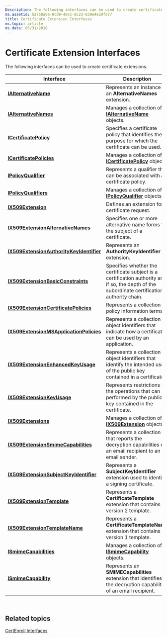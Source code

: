 ```yaml
---
Description: The following interfaces can be used to create certificate extensions.
ms.assetid: 52750a0a-0cd9-40cc-8c23-839e4e20fd77
title: Certificate Extension Interfaces
ms.topic: article
ms.date: 05/31/2018
---
```


# Certificate Extension Interfaces

The following interfaces can be used to create certificate extensions.



| Interface                                                                            | Description                                                                                                                                    |
|--------------------------------------------------------------------------------------|------------------------------------------------------------------------------------------------------------------------------------------------|
| [**IAlternativeName**](/windows/desktop/api/CertEnroll/nn-certenroll-ialternativename)                                         | Represents an instance of an **AlternativeNames** extension.                                                                                   |
| [**IAlternativeNames**](/windows/desktop/api/CertEnroll/nn-certenroll-ialternativenames)                                       | Manages a collection of [**IAlternativeName**](/windows/desktop/api/CertEnroll/nn-certenroll-ialternativename) objects.                                                                  |
| [**ICertificatePolicy**](/windows/desktop/api/CertEnroll/nn-certenroll-icertificatepolicy)                                     | Specifies a certificate policy that identifies the purpose for which the certificate can be used.                                              |
| [**ICertificatePolicies**](/windows/desktop/api/CertEnroll/nn-certenroll-icertificatepolicies)                                 | Manages a collection of [**ICertificatePolicy**](/windows/desktop/api/CertEnroll/nn-certenroll-icertificatepolicy) objects.                                                              |
| [**IPolicyQualifier**](/windows/desktop/api/CertEnroll/nn-certenroll-ipolicyqualifier)                                         | Represents a qualifier that can be associated with a certificate policy.                                                                       |
| [**IPolicyQualifiers**](/windows/desktop/api/CertEnroll/nn-certenroll-ipolicyqualifiers)                                       | Manages a collection of [**IPolicyQualifier**](/windows/desktop/api/CertEnroll/nn-certenroll-ipolicyqualifier) objects.                                                                  |
| [**IX509Extension**](/windows/desktop/api/CertEnroll/nn-certenroll-ix509extension)                                             | Defines an extension for a certificate request.                                                                                                |
| [**IX509ExtensionAlternativeNames**](/windows/desktop/api/CertEnroll/nn-certenroll-ix509extensionalternativenames)             | Specifies one or more alternative name forms for the subject of a certificate.                                                                 |
| [**IX509ExtensionAuthorityKeyIdentifier**](/windows/desktop/api/CertEnroll/nn-certenroll-ix509extensionauthoritykeyidentifier) | Represents an **AuthorityKeyIdentifier** extension.                                                                                            |
| [**IX509ExtensionBasicConstraints**](/windows/desktop/api/CertEnroll/nn-certenroll-ix509extensionbasicconstraints)             | Specifies whether the certificate subject is a certification authority and, if so, the depth of the subordinate certification authority chain. |
| [**IX509ExtensionCertificatePolicies**](/windows/desktop/api/CertEnroll/nn-certenroll-ix509extensioncertificatepolicies)       | Represents a collection of policy information terms.                                                                                           |
| [**IX509ExtensionMSApplicationPolicies**](/windows/desktop/api/CertEnroll/nn-certenroll-ix509extensionmsapplicationpolicies)   | Represents a collection of object identifiers that indicate how a certificate can be used by an application.                                   |
| [**IX509ExtensionEnhancedKeyUsage**](/windows/desktop/api/CertEnroll/nn-certenroll-ix509extensionenhancedkeyusage)             | Represents a collection of object identifiers that identify the intended uses of the public key contained in a certificate.                    |
| [**IX509ExtensionKeyUsage**](/windows/desktop/api/CertEnroll/nn-certenroll-ix509extensionkeyusage)                             | Represents restrictions on the operations that can be performed by the public key contained in the certificate.                                |
| [**IX509Extensions**](/windows/desktop/api/CertEnroll/nn-certenroll-ix509extensions)                                           | Manages a collection of [**IX509Extension**](/windows/desktop/api/CertEnroll/nn-certenroll-ix509extension) objects.                                                                      |
| [**IX509ExtensionSmimeCapabilities**](/windows/desktop/api/CertEnroll/nn-certenroll-ix509extensionsmimecapabilities)           | Represents a collection that reports the decryption capabilities of an email recipient to an email sender.                                     |
| [**IX509ExtensionSubjectKeyIdentifier**](/windows/desktop/api/CertEnroll/nn-certenroll-ix509extensionsubjectkeyidentifier)     | Represents a **SubjectKeyIdentifier** extension used to identify a signing certificate.                                                        |
| [**IX509ExtensionTemplate**](/windows/desktop/api/CertEnroll/nn-certenroll-ix509extensiontemplate)                             | Represents a **CertificateTemplate** extension that contains a version 2 template.                                                             |
| [**IX509ExtensionTemplateName**](/windows/desktop/api/CertEnroll/nn-certenroll-ix509extensiontemplatename)                     | Represents a **CertificateTemplateName** extension that contains a version 1 template.                                                         |
| [**ISmimeCapabilities**](/windows/desktop/api/CertEnroll/nn-certenroll-ismimecapabilities)                                     | Manages a collection of [**ISmimeCapability**](/windows/desktop/api/CertEnroll/nn-certenroll-ismimecapability) objects.                                                                  |
| [**ISmimeCapability**](/windows/desktop/api/CertEnroll/nn-certenroll-ismimecapability)                                         | Represents an **SMIMECapabilities** extension that identifies the decryption capabilities of an email recipient.                               |



 

## Related topics

<dl> <dt>

[CertEnroll Interfaces](certenroll-interfaces.md)
</dt> </dl>

 

 



